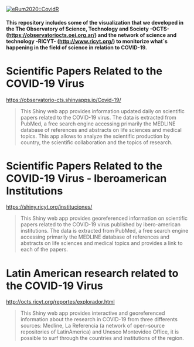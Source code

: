 [![eRum2020::CovidR](https://badgen.net/https/runkit.io/erum2020-covidr/badge/branches/master/sokil-papers-covid19?cache=300)](https://milano-r.github.io/erum2020-covidr-contest/sokil-papers-covid19.html)

#### This repository includes some of the visualization that we developed in the The Observatory of Science, Technology and Society -OCTS- (https://observatoriocts.oei.org.ar/) and the network of science and technology -RICYT- (http://www.ricyt.org/) to monitorize what´s happening in the field of science in relation to COVID-19.


# Scientific Papers Related to the COVID-19 Virus
https://observatorio-cts.shinyapps.io/Covid-19/

> This Shiny web app provides information updated daily on scientific papers related to the COVID-19 virus. The data is extracted from PubMed, a free search engine accessing primarily the MEDLINE database of references and abstracts on life sciences and medical topics. This app allows to analyze the scientific production by country, the scientific collaboration and the topics of research.


# Scientific Papers Related to the COVID-19 Virus - Iberoamerican Institutions
https://shiny.ricyt.org/instituciones/

> This Shiny web app provides georeferenced information on scientific papers related to the COVID-19 virus published by ibero-american institutions. The data is extracted from PubMed, a free search engine accessing primarily the MEDLINE database of references and abstracts on life sciences and medical topics and provides a link to each of the papers. 


# Latin American research related to the COVID-19 Virus 
http://octs.ricyt.org/reportes/explorador.html

> This Shiny web app provides interactive and georeferenced information about the research in COVID-19 from three differents sources: Medline, La Referencia (a network of open-source repositories of LatinAmerica) and Unesco Montevideo Office, it is possible to surf through the countries and institutions of the region.




